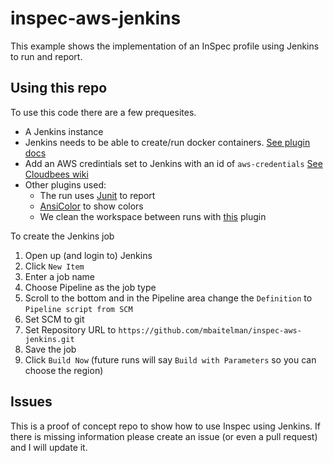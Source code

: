 # inspec-aws-jenkins

This example shows the implementation of an InSpec profile using Jenkins to run and report.

## Using this repo

To use this code there are a few prequesites.

* A Jenkins instance
* Jenkins needs to be able to create/run docker containers. [See plugin docs](https://plugins.jenkins.io/docker-plugin)
* Add an AWS credintials set to Jenkins with an id of `aws-credentials` [See Cloudbees wiki](https://support.cloudbees.com/hc/en-us/articles/360027893492-How-To-Authenticate-to-AWS-with-the-Pipeline-AWS-Plugin)
* Other plugins used:
  * The run uses [Junit](https://plugins.jenkins.io/junit) to report
  * [AnsiColor](https://plugins.jenkins.io/ansicolor) to show colors
  * We clean the workspace between runs with [this](https://plugins.jenkins.io/ws-cleanup) plugin

To create the Jenkins job

1. Open up (and login to) Jenkins
1. Click `New Item`
1. Enter a job name
1. Choose Pipeline as the job type
1. Scroll to the bottom and in the Pipeline area change the `Definition` to `Pipeline script from SCM`
1. Set SCM to git
1. Set Repository URL to `https://github.com/mbaitelman/inspec-aws-jenkins.git`
1. Save the job
1. Click `Build Now` (future runs will say `Build with Parameters` so you can choose the region)

## Issues

This is a proof of concept repo to show how to use Inspec using Jenkins.
If there is missing information please create an issue (or even a pull request) and I will update it.
